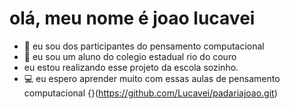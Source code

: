 # olá, meu nome é joao lucavei
- 👀 eu sou dos participantes do pensamento computacional
- &#127979; eu sou um aluno do colegio estadual rio do couro
- eu estou realizando esse projeto da escola sozinho.
- &#128187; eu espero aprender muito com essas aulas de pensamento computacional
{}(https://github.com/Lucavei/padariajoao.git)
<!---
Lucavei/Lucavei is a ✨ special ✨ repository because its `README.md` (this file) appears on your GitHub profile.
You can click the Preview link to take a look at your changes.
--->
